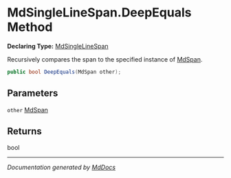 ﻿# MdSingleLineSpan.DeepEquals Method

**Declaring Type:** [MdSingleLineSpan](../index.md)

Recursively compares the span to the specified instance of [MdSpan](../../MdSpan/index.md).

```csharp
public bool DeepEquals(MdSpan other);
```

## Parameters

`other`  [MdSpan](../../MdSpan/index.md)

## Returns

bool

___

*Documentation generated by [MdDocs](https://github.com/ap0llo/mddocs)*
